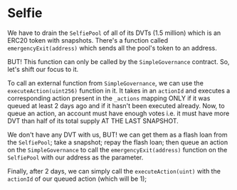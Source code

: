 # Selfie

We have to drain the `SelfiePool` of all of its DVTs (1.5 million) which is an ERC20 token with snapshots.
There's a function called `emergencyExit(address)`  which sends all the pool's token to an address.

BUT! This function can only be called by the `SimpleGovernance` contract.
So, let's shift our focus to it.

To call an external function from `SimpleGovernance`, we can use the `executeAction(uint256)` function in it.
It takes in an `actionId` and executes a corresponding action present in the `_actions` mapping ONLY if it was queued at least 2 days ago and if it hasn't been executed already.
Now, to queue an action, an account must have enough votes i.e. it must have more DVT than half of its total supply AT THE LAST SNAPSHOT.

We don't have any DVT with us, BUT! we can get them as a flash loan from the `SelfiePool`;
take a snapshot; repay the flash loan; then queue an action on the `SimpleGovernance` to call the `emergencyExit(address)`
function on the `SelfiePool` with our address as the parameter.

Finally, after 2 days, we can simply call the `executeAction(uint)` with the `actionId` of our queued action (which will be 1);
